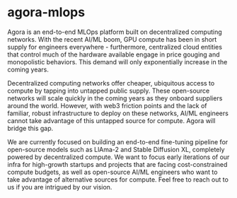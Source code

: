 # agora-mlops

Agora is an end-to-end MLOps platform built on decentralized computing networks. With the recent AI/ML boom, GPU compute has been in short supply for engineers everywhere - furthermore, centralized cloud entities that control much of the hardware available engage in price gouging and monopolistic behaviors. This demand will only exponentially increase in the coming years.

Decentralized computing networks offer cheaper, ubiquitous access to compute by tapping into untapped public supply. These open-source networks will scale quickly in the coming years as they onboard suppliers around the world. However, with web3 friction points and the lack of familiar, robust infrastructure to deploy on these networks, AI/ML engineers cannot take advantage of this untapped source for compute. Agora will bridge this gap.

We are currently focused on building an end-to-end fine-tuning pipeline for open-source models such as LlAma-2 and Stable Diffusion XL, completely powered by decentralized compute. We want to focus early iterations of our infra for high-growth startups and projects that are facing cost-constrained compute budgets, as well as open-source AI/ML engineers who want to take advantage of alternative sources for compute. Feel free to reach out to us if you are intrigued by our vision. 
